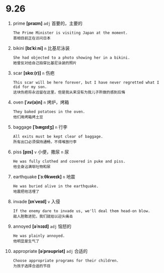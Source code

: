 # 9.26


1. prime **[praɪm]** `adj` 首要的，主要的
    ```
    The Prime Minister is visiting Japan at the moment.
    首相目前正在访问日本
    ```

2. bikini **[bɪˈkiːni]** `n` 比基尼泳装
    ```
    She had objected to a photo showing her in a bikini.
    她曾反对给自己拍穿比基尼泳装的照片
    ```

3. scar **[skɑː(r)]** `n` 伤疤
    ```
    This scar will be here forever, but I have never regretted what I did for my son.
    这块伤疤将永远留在这里，但是我从来没有为我儿子所做的感到后悔
    ```

4. oven **[ˈʌv(ə)n]** `n` 烤炉，烤箱
    ```
    They baked potatoes in the oven.
    他们用烤箱烤土豆
    ```

5. baggage **[ˈbæɡɪdʒ]** `n` 行李
    ```
    All exits must be kept clear of baggage.
    所有出口必须保持通畅，不得堆放行李
    ```

6. piss **[pɪs]** `v` 小便，撒尿 `n` 尿
    ```
    He was fully clothed and covered in puke and piss.
    他全身沾满呕吐物和尿
    ```

7. earthquake **[ˈɜːθkweɪk]** `n` 地震
    ```
    He was buried alive in the earthquake.
    地震把他活埋了
    ```

8. invade **[ɪnˈveɪd]** `v` 入侵
    ```
    If the enemy dare to invade us, we'll deal them head-on blow.
    敌人胆敢进犯，我们就给以迎头痛击
    ```

9. annoyed **[əˈnɔɪd]** `adj` 恼怒的
    ```
    He was plainly annoyed.
    他明显是生气了
    ```

10. appropriate **[əˈprəʊpriət]** `adj` 合适的
    ```
    Choose appropriate programs for their children.
    为孩子选择合适的节目
    ```
